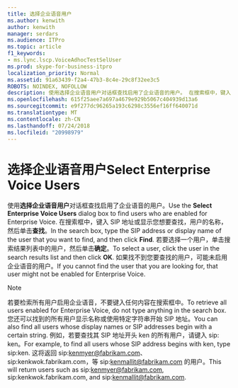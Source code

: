 ```yaml
---
title: 选择企业语音用户
ms.author: kenwith
author: kenwith
manager: serdars
ms.audience: ITPro
ms.topic: article
f1_keywords:
- ms.lync.lscp.VoiceAdhocTestSelUser
ms.prod: skype-for-business-itpro
localization_priority: Normal
ms.assetid: 91a63439-f2a4-47b3-8c4e-29c8f32ee3c5
ROBOTS: NOINDEX, NOFOLLOW
description: 使用选择企业语音用户对话框查找启用了企业语音的用户。 在搜索框中，键入 SIP 地址或显示您想要查找，用户的名称，然后单击查找。 要选择用户，请单击搜索结果列表中的用户，然后单击确定。 如果找不到您要查找的用户，可能未启用企业语音的用户。
ms.openlocfilehash: 615f25aee7a697a4679e929b5067c404939d13a6
ms.sourcegitcommit: e9f277dc96265a193c6298c3556ef16ff640071d
ms.translationtype: MT
ms.contentlocale: zh-CN
ms.lasthandoff: 07/24/2018
ms.locfileid: "20998979"
---
```

# <a name="select-enterprise-voice-users"></a><span data-ttu-id="18170-106">选择企业语音用户</span><span class="sxs-lookup"><span data-stu-id="18170-106">Select Enterprise Voice Users</span></span>
 
<span data-ttu-id="18170-107">使用**选择企业语音用户**对话框查找启用了企业语音的用户。</span><span class="sxs-lookup"><span data-stu-id="18170-107">Use the **Select Enterprise Voice Users** dialog box to find users who are enabled for Enterprise Voice.</span></span> <span data-ttu-id="18170-108">在搜索框中，键入 SIP 地址或显示您想要查找，用户的名称，然后单击**查找**。</span><span class="sxs-lookup"><span data-stu-id="18170-108">In the search box, type the SIP address or display name of the user that you want to find, and then click **Find**.</span></span> <span data-ttu-id="18170-109">若要选择一个用户，单击搜索结果列表中的用户，然后单击**确定**。</span><span class="sxs-lookup"><span data-stu-id="18170-109">To select a user, click the user in the search results list and then click **OK**.</span></span> <span data-ttu-id="18170-110">如果找不到您要查找的用户，可能未启用企业语音的用户。</span><span class="sxs-lookup"><span data-stu-id="18170-110">If you cannot find the user that you are looking for, that user might not be enabled for Enterprise Voice.</span></span> 
  
> [!NOTE]
> <span data-ttu-id="18170-111">若要检索所有用户启用企业语音，不要键入任何内容在搜索框中。</span><span class="sxs-lookup"><span data-stu-id="18170-111">To retrieve all users enabled for Enterprise Voice, do not type anything in the search box.</span></span> <span data-ttu-id="18170-112">您还可以找到的所有用户显示名称或使用特定字符串开始 SIP 地址。</span><span class="sxs-lookup"><span data-stu-id="18170-112">You can also find all users whose display names or SIP addresses begin with a certain string.</span></span> <span data-ttu-id="18170-113">例如，若要查找其 SIP 地址开头 ken 的所有用户，请键入 sip: ken。</span><span class="sxs-lookup"><span data-stu-id="18170-113">For example, to find all users whose SIP address begins with ken, type sip:ken.</span></span> <span data-ttu-id="18170-114">这将返回 sip:kenmyer@fabrikam.com、 sip:kenkwok.fabrikam.com，等 sip:kenmallit@fabrikam.com 的用户。</span><span class="sxs-lookup"><span data-stu-id="18170-114">This will return users such as sip:kenmyer@fabrikam.com, sip:kenkwok.fabrikam.com, and sip:kenmallit@fabrikam.com.</span></span> 
  
 
  

